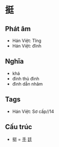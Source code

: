 # 挺

## Phát âm
* Hán Việt: Tǐng
* Hán Việt: đĩnh

## Nghĩa
* khá
* đỉnh thủ đình
* đình dẫn nhâm

## Tags
* Hán Việt: Sơ cấp//14

## Cấu trúc
* 挺 = [手](手.md) [廷](廷.md)

<script>window.HANZI_FIELD='挺';</script>